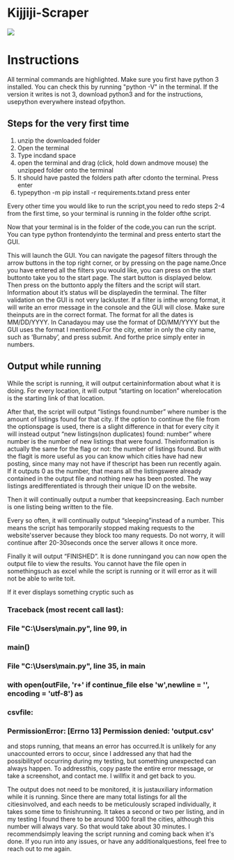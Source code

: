# Kijjiji-Scraper

![](https://i.ibb.co/GQ6mp5T/2022-01-31-17-25-33.gif)

# Instructions

All terminal commands are highlighted.
Make sure you first have python 3 installed.
You can check this by running "python -V" in the terminal.
If the version it writes is not 3, download python3 and for the instructions, usepython
everywhere instead ofpython.

## Steps for the very first time

1. unzip the downloaded folder
2. Open the terminal
3. Type incdand space
4. open the terminal and drag (click, hold down andmove mouse) the unzipped folder onto
the terminal
5. It should have pasted the folders path after cdonto the terminal. Press enter
6. typepython -m pip install -r requirements.txtand press enter

Every other time you would like to run the script,you need to redo steps 2-4 from the first
time, so your terminal is running in the folder ofthe script.

Now that your terminal is in the folder of the code,you can run the script. You can type
python frontendyinto the terminal and press enterto start the GUI.

This will launch the GUI. You can navigate the pagesof filters through the arrow buttons in
the top right corner, or by pressing on the page name.Once you have entered all the filters
you would like, you can press on the start buttonto take you to the start page. The start
button is displayed below. Then press on the buttonto apply the filters and the script will
start. Information about it’s status will be displayedin the terminal. The filter validation on
the GUI is not very lackluster. If a filter is inthe wrong format, it will write an error message
in the console and the GUI will close. Make sure theinputs are in the correct format. The
format for all the dates is MM/DD/YYYY. In Canadayou may use the format of
DD/MM/YYYY but the GUI uses the format I mentioned.For the city, enter in only the city
name, such as ‘Burnaby’, and press submit. And forthe price simply enter in numbers.


## Output while running

While the script is running, it will output certaininformation about what it is doing. For every
location, it will output “starting on location” wherelocation is the starting link of that location.

After that, the script will output “listings found:number” where number is the amount of listings
found for that city.
If the option to continue the file from the optionspage is used, there is a slight difference in that
for every city it will instead output “new listings(non duplicates) found: number” where number
is the number of new listings that were found. Theinformation is actually the same for the flag or
not: the number of listings found. But with the flagit is more useful as you can know which cities
have had new posting, since many may not have if thescript has been run recently again. If it
outputs 0 as the number, that means all the listingswere already contained in the output file and
nothing new has been posted. The way listings aredifferentiated is through their unique ID on
the website.

Then it will continually output a number that keepsincreasing. Each number is one listing being
written to the file.


Every so often, it will continually output “sleeping”instead of a number. This means the script
has temporarily stopped making requests to the website'sserver because they block too many
requests. Do not worry, it will continue after 20-30seconds once the server allows it once more.

Finally it will output “FINISHED”. It is done runningand you can now open the output file to view
the results. You cannot have the file open in somethingsuch as excel while the script is running
or it will error as it will not be able to write toit.


If it ever displays something cryptic such as

### Traceback (most recent call last):

### File "C:\Users\\main.py", line 99, in <module>

### main()

### File "C:\Users\main.py", line 35, in main

### with open(outFile, 'r+' if continue_file else 'w',newline = '', encoding = 'utf-8') as


### csvfile:

### PermissionError: [Errno 13] Permission denied: 'output.csv'

and stops running, that means an error has occurred.It is unlikely for any unaccounted errors to
occur, since I addressed any that had the possibilityof occurring during my testing, but
something unexpected can always happen. To addressthis, copy paste the entire error
message, or take a screenshot, and contact me. I willfix it and get back to you.

The output does not need to be monitored, it is justauxiliary information while it is running.
Since there are many total listings for all the citiesinvolved, and each needs to be meticulously
scraped individually, it takes some time to finishrunning. It takes a second or two per listing, and
in my testing I found there to be around 1000 forall the cities, although this number will always
vary. So that would take about 30 minutes. I recommendsimply leaving the script running and
coming back when it's done.
If you run into any issues, or have any additionalquestions, feel free to reach out to me again.


